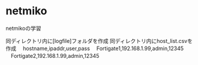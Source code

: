 # netmiko
netmikoの学習

同ディレクトリ内に[logfile]フォルダを作成
同ディレクトリ内にhost_list.csvを作成
　hostname,ipaddr,user,pass
　Fortigate1,192.168.1.99,admin,12345
　Fortigate2,192.168.1.99,admin,12345
